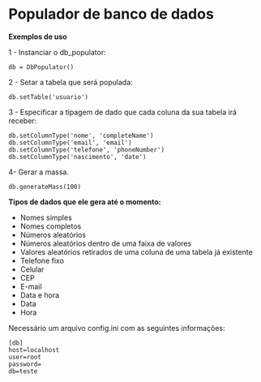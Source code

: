 Populador de banco de dados
=============================

**Exemplos de uso**

1 - Instanciar o db_populator:

`db = DbPopulator()`

2 - Setar a tabela que será populada:

`db.setTable('usuario') `

3 - Especificar a tipagem de dado que cada coluna da sua tabela irá receber:
```
db.setColumnType('nome', 'completeName')
db.setColumnType('email', 'email')
db.setColumnType('telefone', 'phoneNumber')
db.setColumnType('nascimento', 'date')
```

4- Gerar a massa.

`db.generateMass(100)`

**Tipos de dados que ele gera até o momento:**

* Nomes simples
* Nomes completos
* Números aleatórios
* Números aleatórios dentro de uma faixa de valores
* Valores aleatórios retirados de uma coluna de uma tabela já existente
* Telefone fixo
* Celular
* CEP
* E-mail
* Data e hora
* Data
* Hora
 
Necessário um arquivo config.ini com as seguintes informações:
```
[db]
host=localhost
user=root
password=
db=teste
```
